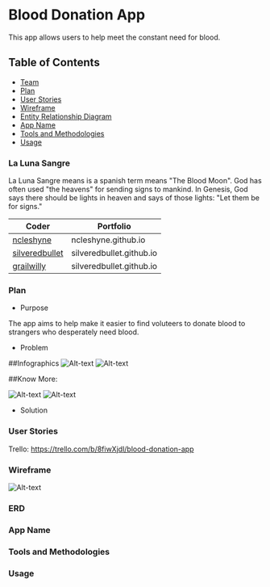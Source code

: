 # Blood Donation App

This app allows users to help meet the constant need for blood.

## Table of Contents

- [Team](#la-luna-sangre)
- [Plan](#plan)
- [User Stories](#user-stories)
- [Wireframe](#wireframe)
- [Entity Relationship Diagram](#erd)
- [App Name](#app-name)
- [Tools and Methodologies](#tools--and-methodologies)
- [Usage](#usage)


### La Luna Sangre
La Luna Sangre means is a spanish term means "The Blood Moon". God has often used "the heavens" for sending signs to mankind. In Genesis, God says there should be lights in heaven and says of those lights: "Let them be for signs."

| Coder | Portfolio |
| --- | --- |
| [ncleshyne](https://github.com/ncleshyne) | ncleshyne.github.io |
| [silveredbullet](https://github.com/silveredbullet) | silveredbullet.github.io |
| [grailwilly](https://github.com/grailwilly) | silveredbullet.github.io |

### Plan

- Purpose

The app aims to help make it easier to find voluteers to donate blood to strangers who desperately need blood.

 - Problem

##Infographics
![Alt-text](https://i.pinimg.com/564x/a0/99/f8/a099f8f5bd13562bf4be5885f0cb2ee6.jpg)
![Alt-text](http://3.bp.blogspot.com/-v_HrYLW8l0I/TaOL4fDI2PI/AAAAAAAABU0/Taj4fR3uwJ4/s1600/how_much_blood.jpg)

##Know More:

![Alt-text](https://i.pinimg.com/564x/48/d5/9d/48d59dc478fad4c24dabcf5cb8a9cd59.jpg)
![Alt-text](https://i.pinimg.com/564x/ff/2f/f6/ff2ff6591d6197eafd0ab8cc8e313d78.jpg)

 - Solution

### User Stories
Trello:
https://trello.com/b/8fiwXjdl/blood-donation-app

### Wireframe
![Alt-text](https://github.com/silveredbullet/blood-donation-app/imgs/iPad-1.png)

### ERD

### App Name

### Tools and Methodologies

### Usage
